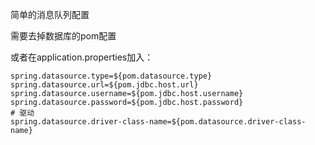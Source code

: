 简单的消息队列配置

需要去掉数据库的pom配置

或者在application.properties加入：

    spring.datasource.type=${pom.datasource.type}
    spring.datasource.url=${pom.jdbc.host.url}
    spring.datasource.username=${pom.jdbc.host.username}
    spring.datasource.password=${pom.jdbc.host.password}
    # 驱动
    spring.datasource.driver-class-name=${pom.datasource.driver-class-name}